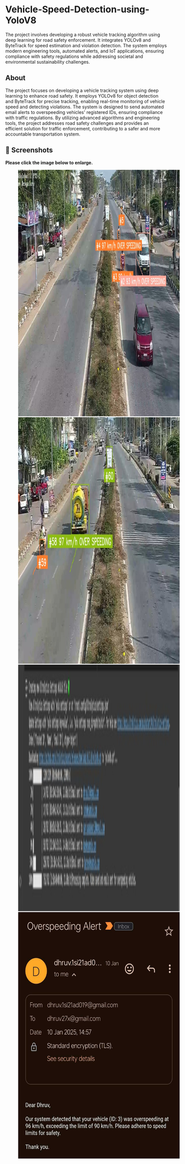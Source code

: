 # Vehicle-Speed-Detection-using-YoloV8
The project involves developing a robust vehicle tracking algorithm using deep learning for road safety enforcement. It integrates YOLOv8 and ByteTrack for speed estimation and violation detection. The system employs modern engineering tools, automated alerts, and IoT applications, ensuring compliance with safety regulations while addressing societal and environmental sustainability challenges.

## About
The project focuses on developing a vehicle tracking system using deep learning to enhance road safety. It employs YOLOv8 for object detection and ByteTrack for precise tracking, enabling real-time monitoring of vehicle speed and detecting violations. The system is designed to send automated email alerts to overspeeding vehicles' registered IDs, ensuring compliance with traffic regulations. By utilizing advanced algorithms and engineering tools, the project addresses road safety challenges and provides an efficient solution for traffic enforcement, contributing to a safer and more accountable transportation system.

## 📸 Screenshots

**Please click the image below to enlarge.**

<img src="https://github.com/xdhruv27/Vehicle-Speed-Detection-using-YoloV8/blob/main/output1.jpg" height="768" width="1024" hspace="40">
<br>
<img src="https://github.com/xdhruv27/Vehicle-Speed-Detection-using-YoloV8/blob/main/output2.jpg" height="768" width="1024" hspace="40">
<br>
<img src="https://github.com/xdhruv27/Vehicle-Speed-Detection-using-YoloV8/blob/main/mail1.jpg" height="768" width="1024" hspace="40">
<br>
<img src="https://github.com/xdhruv27/Vehicle-Speed-Detection-using-YoloV8/blob/main/mail2.jpg" height="768" width="1024" hspace="40">
